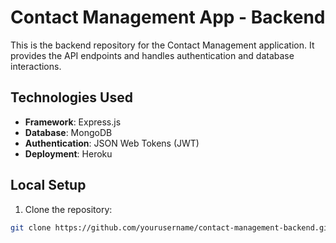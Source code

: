 # Contact Management App - Backend

This is the backend repository for the Contact Management application. It provides the API endpoints and handles authentication and database interactions.

## Technologies Used

- **Framework**: Express.js
- **Database**: MongoDB
- **Authentication**: JSON Web Tokens (JWT)
- **Deployment**: Heroku

## Local Setup

1. Clone the repository:

```bash
git clone https://github.com/yourusername/contact-management-backend.git
